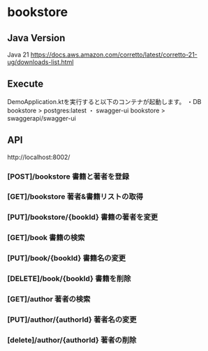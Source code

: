 # bookstore

## Java Version
Java 21
https://docs.aws.amazon.com/corretto/latest/corretto-21-ug/downloads-list.html

## Execute
DemoApplication.ktを実行すると以下のコンテナが起動します。
・DB
  bookstore > postgres:latest
・ swagger-ui
  bookstore > swaggerapi/swagger-ui

## API
http://localhost:8002/
### [POST]/bookstore 書籍と著者を登録

### [GET]/bookstore 著者&書籍リストの取得

### [PUT]/bookstore/{bookId} 書籍の著者を変更

### [GET]/book 書籍の検索

### [PUT]/book/{bookId} 書籍名の変更

### [DELETE]/book/{bookId} 書籍を削除

### [GET]/author 著者の検索

### [PUT]/author/{authorId} 著者名の変更

### [delete]/author/{authorId} 著者の削除


